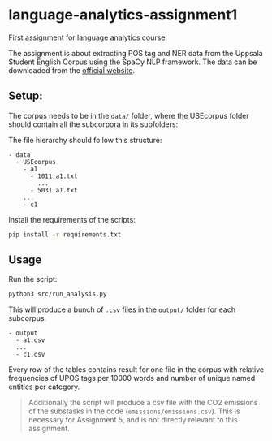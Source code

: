 # language-analytics-assignment1
First assignment for language analytics course.

The assignment is about extracting POS tag and NER data from the Uppsala Student English Corpus using the SpaCy NLP framework.
The data can be downloaded from the [official website](https://ota.bodleian.ox.ac.uk/repository/xmlui/handle/20.500.12024/2457).

## Setup:

The corpus needs to be in the `data/` folder, where the USEcorpus folder should contain all the subcorpora in its subfolders:

The file hierarchy should follow this structure:
```
- data
  - USEcorpus
    - a1
      - 1011.a1.txt
        ...
      - 5031.a1.txt
    ...
    - c1
```

Install the requirements of the scripts:

```bash
pip install -r requirements.txt
```

## Usage

Run the script:

```bash
python3 src/run_analysis.py
```

This will produce a bunch of `.csv` files in the `output/` folder for each subcorpus.

```
- output
  - a1.csv
  ...
  - c1.csv
```

Every row of the tables contains result for one file in the corpus with relative frequencies of UPOS tags per 10000 words and number of unique named entities per category.

> Additionally the script will produce a csv file with the CO2 emissions of the substasks in the code (`emissions/emissions.csv`).
> This is necessary for Assignment 5, and is not directly relevant to this assignment.
